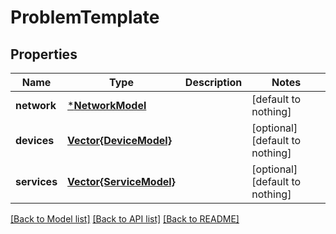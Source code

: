 # ProblemTemplate


## Properties
Name | Type | Description | Notes
------------ | ------------- | ------------- | -------------
**network** | [***NetworkModel**](NetworkModel.md) |  | [default to nothing]
**devices** | [**Vector{DeviceModel}**](DeviceModel.md) |  | [optional] [default to nothing]
**services** | [**Vector{ServiceModel}**](ServiceModel.md) |  | [optional] [default to nothing]


[[Back to Model list]](../README.md#models) [[Back to API list]](../README.md#api-endpoints) [[Back to README]](../README.md)


